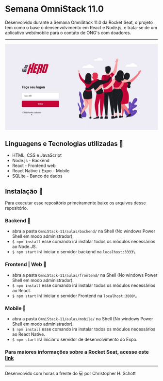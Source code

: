 # Semana OmniStack 11.0 

Desenvolvido durante a Semana OmniStack 11.0 da Rocket Seat, o projeto tem como o base o densenvolvimento em React e Node.js, e trata-se de um aplicativo web/mobile para o contato de ONG's com doadores.

<hr>

<p align="center">
<img src="https://github.com/ChristopherHauschild/Omnistack-BeTheHero/blob/master/bth.jpeg?raw=true">
</p>

## Linguagens e Tecnologias utilizadas 🚀
- HTML, CSS e JavaScript
- Node.js - Backend
- React - Frontend web
- React Native / Expo - Mobile
- SQLite - Banco de dados  

## Instalação 🚀

Para executar esse repositório primeiramente baixe os arquivos desse repositório.

### Backend 🚀

- abra a pasta `OmniStack-11/aulas/backend/` na Shell (No windows Power Shell em modo administrador). 
- `$ npm install` esse comando irá instalar todos os módulos necessários ao Node.JS.
- `$ npm start` irá iniciar o servidor backend na `localhost:3333\` 

### Frontend | Web 🚀

- abra a pasta `OmniStack-11/aulas/frontend/` na Shell (No windows Power Shell em modo administrador). 
- `$ npm install` esse comando irá instalar todos os módulos necessários ao React.
- `$ npm start` irá iniciar o servidor Frontend na `localhost:3000\`.

### Mobile 🚀

- abra a pasta `OmniStack-11/aulas/mobile/` na Shell (No windows Power Shell em modo administrador). 
- `$ npm install` esse comando ira instalar todos os módulos necessários ao React Native.
- `$ npm start` irá iniciar o servidor de desenvolvimento do Expo. 


### Para maiores informações sobre a Rocket Seat, acesse este <a href="https://rocketseat.com.br/">link</a>

<hr>

Desenvolvido com horas a frente do :computer: por Christopher H. Schott

